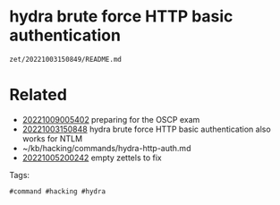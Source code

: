 # hydra brute force HTTP basic authentication

` zet/20221003150849/README.md `

# Related

- [20221009005402](/zet/20221009005402/README.md) preparing for the OSCP exam
- [20221003150848](/zet/20221003150848/README.md) hydra brute force HTTP basic authentication also works for NTLM
- ~/kb/hacking/commands/hydra-http-auth.md
- [20221005200242](/zet/20221005200242/README.md) empty zettels to fix

Tags:

    #command #hacking #hydra 
